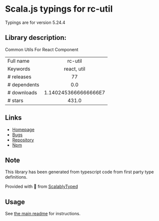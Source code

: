 
# Scala.js typings for rc-util

Typings are for version 5.24.4

## Library description:
Common Utils For React Component

|                    |                 |
| ------------------ | :-------------: |
| Full name          | rc-util |
| Keywords           | react, util |
| # releases         | 77 |
| # dependents       | 0.0 |
| # downloads        | 1.1402453666666666E7 |
| # stars            | 431.0 |

## Links
- [Homepage](http://github.com/react-component/util)
- [Bugs](http://github.com/react-component/util/issues)
- [Repository](https://github.com/react-component/util)
- [Npm](https://www.npmjs.com/package/rc-util)
    


## Note
This library has been generated from typescript code from first party type definitions.

Provided with :purple_heart: from [ScalablyTyped](https://github.com/oyvindberg/ScalablyTyped)

## Usage
See [the main readme](../../readme.md) for instructions.


